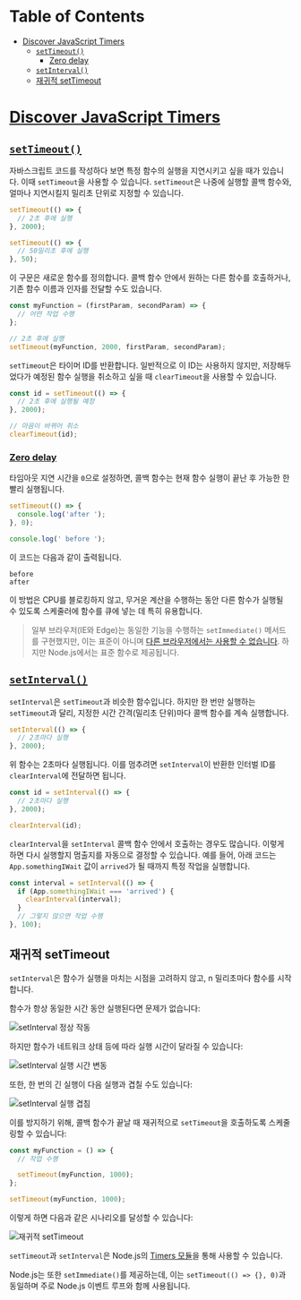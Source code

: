 # Table of Contents

- [Discover JavaScript Timers](#discover-javascript-timers)
  - [`setTimeout()`](#settimeout)
    - [Zero delay](#zero-delay)
  - [`setInterval()`](#setinterval)
  - [재귀적 setTimeout](#재귀적-settimeout)

# [Discover JavaScript Timers](https://nodejs.org/en/learn/asynchronous-work/asynchronous-flow-control#discover-javascript-timers)





## [`setTimeout()`](https://nodejs.org/en/learn/asynchronous-work/asynchronous-flow-control#settimeout)

자바스크립트 코드를 작성하다 보면 특정 함수의 실행을 지연시키고 싶을 때가 있습니다. 이때 `setTimeout`을 사용할 수 있습니다. `setTimeout`은 나중에 실행할 콜백 함수와, 얼마나 지연시킬지 밀리초 단위로 지정할 수 있습니다.

```javascript
setTimeout(() => {
  // 2초 후에 실행
}, 2000);

setTimeout(() => {
  // 50밀리초 후에 실행
}, 50);
```

이 구문은 새로운 함수를 정의합니다. 콜백 함수 안에서 원하는 다른 함수를 호출하거나, 기존 함수 이름과 인자를 전달할 수도 있습니다.

```javascript
const myFunction = (firstParam, secondParam) => {
  // 어떤 작업 수행
};

// 2초 후에 실행
setTimeout(myFunction, 2000, firstParam, secondParam);
```

`setTimeout`은 타이머 ID를 반환합니다. 일반적으로 이 ID는 사용하지 않지만, 저장해두었다가 예정된 함수 실행을 취소하고 싶을 때 `clearTimeout`을 사용할 수 있습니다.

```javascript
const id = setTimeout(() => {
  // 2초 후에 실행될 예정
}, 2000);

// 마음이 바뀌어 취소
clearTimeout(id);
```


### [Zero delay](https://nodejs.org/en/learn/asynchronous-work/asynchronous-flow-control#zero-delay)

타임아웃 지연 시간을 `0`으로 설정하면, 콜백 함수는 현재 함수 실행이 끝난 후 가능한 한 빨리 실행됩니다.

```javascript
setTimeout(() => {
  console.log('after ');
}, 0);

console.log(' before ');
```

이 코드는 다음과 같이 출력됩니다.

```
before
after
```

이 방법은 CPU를 블로킹하지 않고, 무거운 계산을 수행하는 동안 다른 함수가 실행될 수 있도록 스케줄러에 함수를 큐에 넣는 데 특히 유용합니다.

> 일부 브라우저(IE와 Edge)는 동일한 기능을 수행하는 `setImmediate()` 메서드를 구현했지만, 이는 표준이 아니며 [다른 브라우저에서는 사용할 수 없습니다](https://caniuse.com/#feat=setimmediate). 하지만 Node.js에서는 표준 함수로 제공됩니다.


## [`setInterval()`](https://nodejs.org/en/learn/asynchronous-work/asynchronous-flow-control#setinterval)

`setInterval`은 `setTimeout`과 비슷한 함수입니다. 하지만 한 번만 실행하는 `setTimeout`과 달리, 지정한 시간 간격(밀리초 단위)마다 콜백 함수를 계속 실행합니다.

```javascript
setInterval(() => {
  // 2초마다 실행
}, 2000);
```

위 함수는 2초마다 실행됩니다. 이를 멈추려면 `setInterval`이 반환한 인터벌 ID를 `clearInterval`에 전달하면 됩니다.

```javascript
const id = setInterval(() => {
  // 2초마다 실행
}, 2000);

clearInterval(id);
```

`clearInterval`을 `setInterval` 콜백 함수 안에서 호출하는 경우도 많습니다. 이렇게 하면 다시 실행할지 멈출지를 자동으로 결정할 수 있습니다. 예를 들어, 아래 코드는 `App.somethingIWait` 값이 `arrived`가 될 때까지 특정 작업을 실행합니다.

```javascript
const interval = setInterval(() => {
  if (App.somethingIWait === 'arrived') {
    clearInterval(interval);
  }
  // 그렇지 않으면 작업 수행
}, 100);
```


## 재귀적 setTimeout

`setInterval`은 함수가 실행을 마치는 시점을 고려하지 않고, n 밀리초마다 함수를 시작합니다.

함수가 항상 동일한 시간 동안 실행된다면 문제가 없습니다:

![setInterval 정상 작동](https://nodejs.org/_next/image?url=%2Fstatic%2Fimages%2Flearn%2Fjavascript-timers%2Fsetinterval-ok.png&w=3840&q=75)

하지만 함수가 네트워크 상태 등에 따라 실행 시간이 달라질 수 있습니다:

![setInterval 실행 시간 변동](https://nodejs.org/_next/image?url=%2Fstatic%2Fimages%2Flearn%2Fjavascript-timers%2Fsetinterval-varying-duration.png&w=3840&q=75)

또한, 한 번의 긴 실행이 다음 실행과 겹칠 수도 있습니다:

![setInterval 실행 겹침](https://nodejs.org/_next/image?url=%2Fstatic%2Fimages%2Flearn%2Fjavascript-timers%2Fsetinterval-overlapping.png&w=3840&q=75)

이를 방지하기 위해, 콜백 함수가 끝날 때 재귀적으로 `setTimeout`을 호출하도록 스케줄링할 수 있습니다:

```javascript
const myFunction = () => {
  // 작업 수행

  setTimeout(myFunction, 1000);
};

setTimeout(myFunction, 1000);
```

이렇게 하면 다음과 같은 시나리오를 달성할 수 있습니다:

![재귀적 setTimeout](https://nodejs.org/_next/image?url=%2Fstatic%2Fimages%2Flearn%2Fjavascript-timers%2Frecursive-settimeout.png&w=3840&q=75)

`setTimeout`과 `setInterval`은 Node.js의 [Timers 모듈](https://nodejs.org/api/timers.html)을 통해 사용할 수 있습니다.

Node.js는 또한 `setImmediate()`를 제공하는데, 이는 `setTimeout(() => {}, 0)`과 동일하며 주로 Node.js 이벤트 루프와 함께 사용됩니다.


